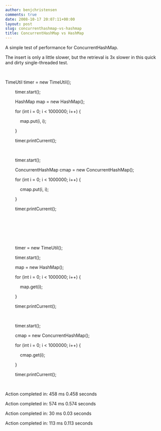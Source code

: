 ```yaml
---
author: benjchristensen
comments: true
date: 2008-10-17 20:07:11+00:00
layout: post
slug: concurrenthashmap-vs-hashmap
title: ConcurrentHashMap vs HashMap
---
```


A simple test of performance for ConcurrentHashMap.

The insert is only a little slower, but the retrieval is 3x slower in this quick and dirty single-threaded test.

 

TimeUtil timer = new TimeUtil();

        timer.start();

        HashMap map = new HashMap();

        for (int i = 0; i < 1000000; i++) {

            map.put(i, i);

        }

        timer.printCurrent();

        

        timer.start();

        ConcurrentHashMap cmap = new ConcurrentHashMap();

        for (int i = 0; i < 1000000; i++) {

            cmap.put(i, i);

        }

        timer.printCurrent();

        

 

        

        timer = new TimeUtil();

        timer.start();

        map = new HashMap();

        for (int i = 0; i < 1000000; i++) {

            map.get(i);

        }

        timer.printCurrent();

        

        timer.start();

        cmap = new ConcurrentHashMap();

        for (int i = 0; i < 1000000; i++) {

            cmap.get(i);

        }

        timer.printCurrent();

 

Action completed in: 458 ms 0.458 seconds

Action completed in: 574 ms 0.574 seconds

Action completed in: 30 ms 0.03 seconds

Action completed in: 113 ms 0.113 seconds
